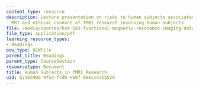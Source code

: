 ```yaml
---
content_type: resource
description: Lecture presentation on risks to human subjects associated with functional
  MRI and ethical conduct of fMRI research involving human subjects.
file: /media/courses/hst-583-functional-magnetic-resonance-imaging-data-acquisition-and-analysis-fall-2008/673659089fa3fcdbe00f886cce3bb520_0910_humansubject.pdf
file_type: application/pdf
learning_resource_types:
- Readings
ocw_type: OCWFile
parent_title: Readings
parent_type: CourseSection
resourcetype: Document
title: Human Subjects in fMRI Research
uid: 67365908-9fa3-fcdb-e00f-886cce3bb520
---
```

